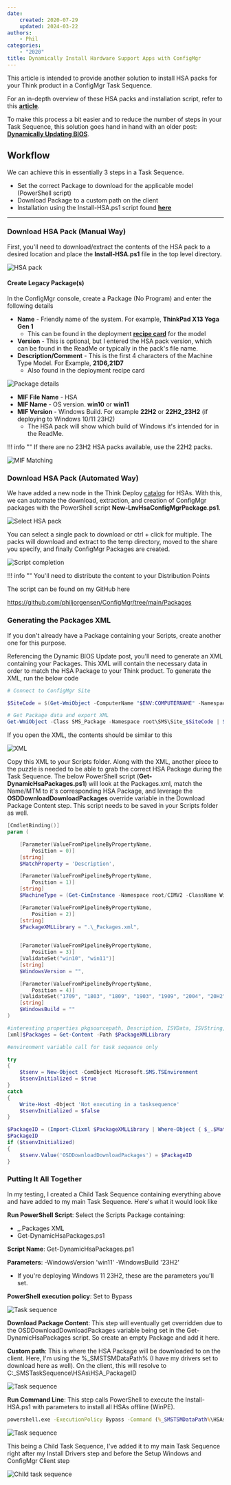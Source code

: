 ```yaml
---
date:
    created: 2020-07-29
    updated: 2024-03-22
authors:
    - Phil
categories:
    - "2020"
title: Dynamically Install Hardware Support Apps with ConfigMgr
---
```


This article is intended to provide another solution to install HSA packs for your Think product in a ConfigMgr Task Sequence.

For an in-depth overview of these HSA packs and installation script, refer to this [**article**](https://blog.lenovocdrt.com/2020/hsa-1.md).  

To make this process a bit easier and to reduce the number of steps in your Task Sequence, this solution goes hand in hand with an older post: [**Dynamically Updating BIOS**](https://blog.lenovocdrt.com/2017/dynamic_bios_update.md).
<!-- more -->
## Workflow

We can achieve this in essentially 3 steps in a Task Sequence.

- Set the correct Package to download for the applicable model (PowerShell script)
- Download Package to a custom path on the client
- Installation using the Install-HSA.ps1 script found [**here**](https://blog.lenovocdrt.com/2020/hsa-1.md)

---

### Download HSA Pack (Manual Way)

First, you'll need to download/extract the contents of the HSA pack to a desired location and place the **Install-HSA.ps1** file in the top level directory.

![HSA pack](https://cdrt.github.io/mk_blog/img/2020/dynamic_hsa/image1.jpg)

#### Create Legacy Package(s)

In the ConfigMgr console, create a Package (No Program) and enter the following details

- **Name** - Friendly name of the system.  For example, **ThinkPad X13 Yoga Gen 1**
  - This can be found in the deployment [**recipe card**](https://download.lenovo.com/cdrt/ddrc/RecipeCardWeb.html) for the model
- **Version** - This is optional, but I entered the HSA pack version, which can be found in the ReadMe or typically in the pack's file name.
- **Description/Comment** - This is the first 4 characters of the Machine Type Model. For Example, **21D6,21D7**
  - Also found in the deployment recipe card

![Package details](https://cdrt.github.io/mk_blog/img/2020/dynamic_hsa/image2.jpg)

- **MIF File Name** - HSA
- **MIF Name** - OS version. **win10** or **win11**
- **MIF Version** - Windows Build. For example **22H2** or **22H2_23H2** (if deploying to Windows 10/11 23H2)
  - The HSA pack will show which build of Windows it's intended for in the ReadMe.

!!! info ""
    If there are no 23H2 HSA packs available, use the 22H2 packs.

![MIF Matching](https://cdrt.github.io/mk_blog/img/2020/dynamic_hsa/image3.jpg)

### Download HSA Pack (Automated Way)

We have added a new node in the Think Deploy [catalog](https://download.lenovo.com/cdrt/td/catalogv2.xml) for HSAs. With this, we can automate the download, extraction, and creation of ConfigMgr packages with the PowerShell script **New-LnvHsaConfigMgrPackage.ps1**.

![Select HSA pack](https://cdrt.github.io/mk_blog/img/2020/dynamic_hsa/image4.jpg)

You can select a single pack to download or ctrl + click for multiple. The packs will download and extract to the temp directory, moved to the share you specify, and finally ConfigMgr Packages are created.

![Script completion](https://cdrt.github.io/mk_blog/img/2020/dynamic_hsa/image5.jpg)

!!! info ""
    You'll need to distribute the content to your Distribution Points

The script can be found on my GitHub here

<https://github.com/philjorgensen/ConfigMgr/tree/main/Packages>

### Generating the Packages XML

If you don't already have a Package containing your Scripts, create another one for this purpose.

Referencing the Dynamic BIOS Update post, you'll need to generate an XML containing your Packages. This XML will contain the necessary data in order to match the HSA Package to your Think product. To generate the XML, run the below code

```powershell
# Connect to ConfigMgr Site 

$SiteCode = $(Get-WmiObject -ComputerName "$ENV:COMPUTERNAME" -Namespace "root\SMS" -Class "SMS_ProviderLocation").SiteCode

# Get Package data and export XML
Get-WmiObject -Class SMS_Package -Namespace root\SMS\Site_$SiteCode | Select-Object Pkgsourcepath, Description, Manufacturer, MifFileName, MifName, MIFVersion, Name, PackageID, ShareName, Version | Sort-Object -Property Name | Export-Clixml -Path '_Packages.xml' -Force 
```

If you open the XML, the contents should be similar to this

![XML](https://cdrt.github.io/mk_blog/img/2020/dynamic_hsa/image6.jpg)

Copy this XML to your Scripts folder.  Along with the XML, another piece to the puzzle is needed to be able to grab the correct HSA Package during the Task Sequence.  The below PowerShell script (**Get-DynamicHsaPackages.ps1**) will look at the Packages.xml, match the Name/MTM to it's corresponding HSA Package, and leverage the **OSDDownloadDownloadPackages** override variable in the Download Package Content step.  This script needs to be saved in your Scripts folder as well.

```powershell
[CmdletBinding()]
param (

    [Parameter(ValueFromPipelineByPropertyName,
        Position = 0)]
    [string]
    $MatchProperty = 'Description',

    [Parameter(ValueFromPipelineByPropertyName,
        Position = 1)]
    [string]
    $MachineType = (Get-CimInstance -Namespace root/CIMV2 -ClassName Win32_ComputerSystemProduct).Name.Substring(0, 4).Trim(),

    [Parameter(ValueFromPipelineByPropertyName,
        Position = 2)]
    [string]
    $PackageXMLLibrary = ".\_Packages.xml",

    
    [Parameter(ValueFromPipelineByPropertyName,
        Position = 3)]
    [ValidateSet("win10", "win11")]
    [string]
    $WindowsVersion = "",

    [Parameter(ValueFromPipelineByPropertyName,
        Position = 4)]
    [ValidateSet("1709", "1803", "1809", "1903", "1909", "2004", "20H2", "21H1", "21H2", "22H2", "23H2", "24H2")]
    [string]
    $WindowsBuild = ""
)

#interesting properties pkgsourcepath, Description, ISVData, ISVString, Manufacturer, MifFileName, MifName, MifPublisher, MIFVersion, Name, PackageID, ShareName, Version
[xml]$Packages = Get-Content -Path $PackageXMLLibrary

#environment variable call for task sequence only

try
{
    $tsenv = New-Object -ComObject Microsoft.SMS.TSEnvironment
    $tsenvInitialized = $true
}
catch
{
    Write-Host -Object 'Not executing in a tasksequence'
    $tsenvInitialized = $false
}

$PackageID = (Import-Clixml $PackageXMLLibrary | Where-Object { $_.$MatchProperty.Split(',').Contains($MachineType) -and $_.MifFileName -eq "HSA" -and $_.MifName -eq $WindowsVersion -and $_.MifVersion -match $WindowsBuild }).PackageID
$PackageID
if ($tsenvInitialized)
{
    $tsenv.Value('OSDDownloadDownloadPackages') = $PackageID
}
```

### Putting It All Together

In my testing, I created a Child Task Sequence containing everything above and have added to my main Task Sequence. Here's what it would look like

**Run PowerShell Script**: Select the Scripts Package containing:

- _.Packages XML
- Get-DynamicHsaPackages.ps1

**Script Name**: Get-DynamicHsaPackages.ps1

**Parameters**: -WindowsVersion 'win11' -WindowsBuild '23H2'

- If you're deploying Windows 11 23H2, these are the parameters you'll set.

**PowerShell execution policy**: Set to Bypass

![Task sequence](https://cdrt.github.io/mk_blog/img/2020/dynamic_hsa/image7.jpg)

**Download Package Content**: This step will eventually get overridden due to the OSDDownloadDownloadPackages variable being set in the Get-DynamicHsaPackages script. So create an empty Package and add it here.

**Custom path**: This is where the HSA Package will be downloaded to on the client. Here, I'm using the %_SMSTSMDataPath% (I have my drivers set to download here as well). On the client, this will resolve to C:\_SMSTaskSequence\HSAs\HSA_PackageID

![Task sequence](https://cdrt.github.io/mk_blog/img/2020/dynamic_hsa/image8.jpg)

**Run Command Line**: This step calls PowerShell to execute the Install-HSA.ps1 with parameters to install all HSAs offline (WinPE).

```cmd
powershell.exe -ExecutionPolicy Bypass -Command (%_SMSTSMDataPath%\HSAs\*\Install-HSAs.ps1 -Offline -All -DebugInformation)
```

![Task sequence](https://cdrt.github.io/mk_blog/img/2020/dynamic_hsa/image9.jpg)

This being a Child Task Sequence, I've added it to my main Task Sequence right after my Install Drivers step and before the Setup Windows and ConfigMgr Client step

![Child task sequence](https://cdrt.github.io/mk_blog/img/2020/dynamic_hsa/image10.jpg)
